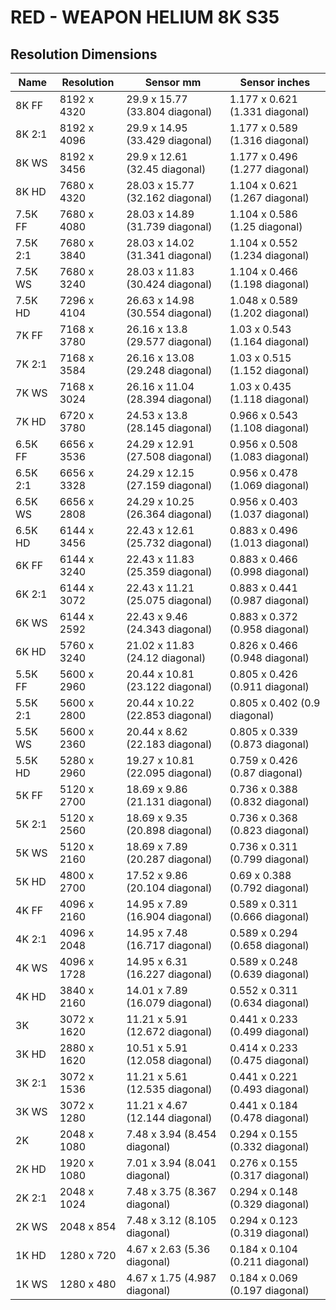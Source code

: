 # RED - WEAPON HELIUM 8K S35

## Resolution Dimensions

| Name     | Resolution   | Sensor mm                       | Sensor inches                  |
|----------|--------------|---------------------------------|--------------------------------|
| 8K FF    | 8192 x 4320  | 29.9 x 15.77 (33.804 diagonal)  | 1.177 x 0.621 (1.331 diagonal) |
| 8K 2:1   | 8192 x 4096  | 29.9 x 14.95 (33.429 diagonal)  | 1.177 x 0.589 (1.316 diagonal) |
| 8K WS    | 8192 x 3456  | 29.9 x 12.61 (32.45 diagonal)   | 1.177 x 0.496 (1.277 diagonal) |
| 8K HD    | 7680 x 4320  | 28.03 x 15.77 (32.162 diagonal) | 1.104 x 0.621 (1.267 diagonal) |
| 7.5K FF  | 7680 x 4080  | 28.03 x 14.89 (31.739 diagonal) | 1.104 x 0.586 (1.25 diagonal)  |
| 7.5K 2:1 | 7680 x 3840  | 28.03 x 14.02 (31.341 diagonal) | 1.104 x 0.552 (1.234 diagonal) |
| 7.5K WS  | 7680 x 3240  | 28.03 x 11.83 (30.424 diagonal) | 1.104 x 0.466 (1.198 diagonal) |
| 7.5K HD  | 7296 x 4104  | 26.63 x 14.98 (30.554 diagonal) | 1.048 x 0.589 (1.202 diagonal) |
| 7K FF    | 7168 x 3780  | 26.16 x 13.8 (29.577 diagonal)  | 1.03 x 0.543 (1.164 diagonal)  |
| 7K 2:1   | 7168 x 3584  | 26.16 x 13.08 (29.248 diagonal) | 1.03 x 0.515 (1.152 diagonal)  |
| 7K WS    | 7168 x 3024  | 26.16 x 11.04 (28.394 diagonal) | 1.03 x 0.435 (1.118 diagonal)  |
| 7K HD    | 6720 x 3780  | 24.53 x 13.8 (28.145 diagonal)  | 0.966 x 0.543 (1.108 diagonal) |
| 6.5K FF  | 6656 x 3536  | 24.29 x 12.91 (27.508 diagonal) | 0.956 x 0.508 (1.083 diagonal) |
| 6.5K 2:1 | 6656 x 3328  | 24.29 x 12.15 (27.159 diagonal) | 0.956 x 0.478 (1.069 diagonal) |
| 6.5K WS  | 6656 x 2808  | 24.29 x 10.25 (26.364 diagonal) | 0.956 x 0.403 (1.037 diagonal) |
| 6.5K HD  | 6144 x 3456  | 22.43 x 12.61 (25.732 diagonal) | 0.883 x 0.496 (1.013 diagonal) |
| 6K FF    | 6144 x 3240  | 22.43 x 11.83 (25.359 diagonal) | 0.883 x 0.466 (0.998 diagonal) |
| 6K 2:1   | 6144 x 3072  | 22.43 x 11.21 (25.075 diagonal) | 0.883 x 0.441 (0.987 diagonal) |
| 6K WS    | 6144 x 2592  | 22.43 x 9.46 (24.343 diagonal)  | 0.883 x 0.372 (0.958 diagonal) |
| 6K HD    | 5760 x 3240  | 21.02 x 11.83 (24.12 diagonal)  | 0.826 x 0.466 (0.948 diagonal) |
| 5.5K FF  | 5600 x 2960  | 20.44 x 10.81 (23.122 diagonal) | 0.805 x 0.426 (0.911 diagonal) |
| 5.5K 2:1 | 5600 x 2800  | 20.44 x 10.22 (22.853 diagonal) | 0.805 x 0.402 (0.9 diagonal)   |
| 5.5K WS  | 5600 x 2360  | 20.44 x 8.62 (22.183 diagonal)  | 0.805 x 0.339 (0.873 diagonal) |
| 5.5K HD  | 5280 x 2960  | 19.27 x 10.81 (22.095 diagonal) | 0.759 x 0.426 (0.87 diagonal)  |
| 5K FF    | 5120 x 2700  | 18.69 x 9.86 (21.131 diagonal)  | 0.736 x 0.388 (0.832 diagonal) |
| 5K 2:1   | 5120 x 2560  | 18.69 x 9.35 (20.898 diagonal)  | 0.736 x 0.368 (0.823 diagonal) |
| 5K WS    | 5120 x 2160  | 18.69 x 7.89 (20.287 diagonal)  | 0.736 x 0.311 (0.799 diagonal) |
| 5K HD    | 4800 x 2700  | 17.52 x 9.86 (20.104 diagonal)  | 0.69 x 0.388 (0.792 diagonal)  |
| 4K FF    | 4096 x 2160  | 14.95 x 7.89 (16.904 diagonal)  | 0.589 x 0.311 (0.666 diagonal) |
| 4K 2:1   | 4096 x 2048  | 14.95 x 7.48 (16.717 diagonal)  | 0.589 x 0.294 (0.658 diagonal) |
| 4K WS    | 4096 x 1728  | 14.95 x 6.31 (16.227 diagonal)  | 0.589 x 0.248 (0.639 diagonal) |
| 4K HD    | 3840 x 2160  | 14.01 x 7.89 (16.079 diagonal)  | 0.552 x 0.311 (0.634 diagonal) |
| 3K       | 3072 x 1620  | 11.21 x 5.91 (12.672 diagonal)  | 0.441 x 0.233 (0.499 diagonal) |
| 3K HD    | 2880 x 1620  | 10.51 x 5.91 (12.058 diagonal)  | 0.414 x 0.233 (0.475 diagonal) |
| 3K 2:1   | 3072 x 1536  | 11.21 x 5.61 (12.535 diagonal)  | 0.441 x 0.221 (0.493 diagonal) |
| 3K WS    | 3072 x 1280  | 11.21 x 4.67 (12.144 diagonal)  | 0.441 x 0.184 (0.478 diagonal) |
| 2K       | 2048 x 1080  | 7.48 x 3.94 (8.454 diagonal)    | 0.294 x 0.155 (0.332 diagonal) |
| 2K HD    | 1920 x 1080  | 7.01 x 3.94 (8.041 diagonal)    | 0.276 x 0.155 (0.317 diagonal) |
| 2K 2:1   | 2048 x 1024  | 7.48 x 3.75 (8.367 diagonal)    | 0.294 x 0.148 (0.329 diagonal) |
| 2K WS    | 2048 x 854   | 7.48 x 3.12 (8.105 diagonal)    | 0.294 x 0.123 (0.319 diagonal) |
| 1K HD    | 1280 x 720   | 4.67 x 2.63 (5.36 diagonal)     | 0.184 x 0.104 (0.211 diagonal) |
| 1K WS    | 1280 x 480   | 4.67 x 1.75 (4.987 diagonal)    | 0.184 x 0.069 (0.197 diagonal) |
